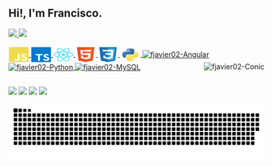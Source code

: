 ## Hi!, I'm Francisco. 
 <div>
  <a href="https://github.com/rafaballerini">
  <img width="49%" src="https://github-readme-stats.vercel.app/api?username=fjavier02&show_icons=true&theme=algolia&include_all_commits=true&count_private=true"/>
  <img width="49%" src="https://github-readme-stats.vercel.app/api/top-langs/?username=fjavier02&layout=compact&langs_count=16&theme=algolia"/>
</div>
<div style="display: inline_block"><br>
  <img align="center" alt="fjavier02-Js" height="30" width="40" src="https://raw.githubusercontent.com/devicons/devicon/master/icons/javascript/javascript-plain.svg">
  <img align="center" alt="fjavier02-Ts" height="30" width="40" src="https://raw.githubusercontent.com/devicons/devicon/master/icons/typescript/typescript-plain.svg">
  <img align="center" alt="fjavier02-React" height="30" width="40" src="https://raw.githubusercontent.com/devicons/devicon/master/icons/react/react-original.svg">
  <img align="center" alt="fjavier02-HTML" height="30" width="40" src="https://raw.githubusercontent.com/devicons/devicon/master/icons/html5/html5-original.svg">
  <img align="center" alt="fjavier02-CSS" height="30" width="40" src="https://raw.githubusercontent.com/devicons/devicon/master/icons/css3/css3-original.svg">
  <img align="center" alt="fjavier02-Python" height="30" width="40" src="https://raw.githubusercontent.com/devicons/devicon/master/icons/python/python-original.svg">
  <img align="center" alt="fjavier02-Angular" height="30" width="40" src="https://angular.io/assets/images/logos/angular/angular.svg" />
  <img align="center" alt="fjavier02-Python" width="35" src="https://i.imgur.com/Sf5lAbT.png" />
 <img align="center" alt="fjavier02-MySQL" height="35" src="https://download.logo.wine/logo/MySQL/MySQL-Logo.wine.png" />
  <img align="right" bg="white" alt="fjavier02-Conic" src="https://i.imgur.com/xyNTrHc.jpeg">
</div>
  
  ##
 
<div> 
  <a href="https://www.youtube.com/channel/UCJkwri8nII0QfQAzFX1HlDA" target="_blank"><img src="https://img.shields.io/badge/YouTube-FF0000?style=for-the-badge&logo=youtube&logoColor=white" target="_blank"></a>
  <a href="https://www.instagram.com/fjavier02/" target="_blank"><img src="https://img.shields.io/badge/-Instagram-%23E4405F?style=for-the-badge&logo=instagram&logoColor=white" target="_blank"></a>
  <a href = "mailto:franciscolopez1995@gmail.com"><img src="https://img.shields.io/badge/-Gmail-%23333?style=for-the-badge&logo=gmail&logoColor=white" target="_blank"></a>
  <a href="https://www.linkedin.com/in/francisco-lopez-b33a64110" target="_blank"><img src="https://img.shields.io/badge/-LinkedIn-%230077B5?style=for-the-badge&logo=linkedin&logoColor=white" target="_blank"></a> 
 
  ![Snake animation](https://raw.githubusercontent.com/fjavier02/fjavier02/8f827bc58c0c91458351337c18801b247b21b69e/snake.svg)
 
</div>
